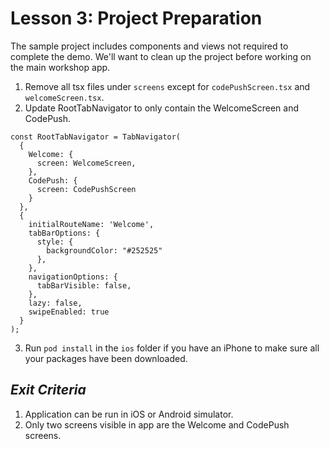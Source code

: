 # Lesson 3: Project Preparation

The sample project includes components and views not required to complete the demo. We'll want to clean up the project before working on the main workshop app.

1. Remove all tsx files under `screens` except for `codePushScreen.tsx` and `welcomeScreen.tsx`.
2. Update RootTabNavigator to only contain the WelcomeScreen and CodePush.
```
const RootTabNavigator = TabNavigator(
  {
    Welcome: {
      screen: WelcomeScreen,
    },
    CodePush: {
      screen: CodePushScreen
    }
  },
  {
    initialRouteName: 'Welcome',
    tabBarOptions: {
      style: {
        backgroundColor: "#252525"
      },
    },
    navigationOptions: {
      tabBarVisible: false,
    },
    lazy: false,
    swipeEnabled: true
  }
);
```
3. Run `pod install` in the `ios` folder if you have an iPhone to make sure all your packages have been downloaded.

## _Exit Criteria_
1. Application can be run in iOS or Android simulator.
2. Only two screens visible in app are the Welcome and CodePush screens.